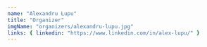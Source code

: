```yaml
---
name: "Alexandru Lupu"
title: "Organizer"
imgName: "organizers/alexandru-lupu.jpg"
links: { linkedin: "https://www.linkedin.com/in/alex-lupu/" }
---
```

